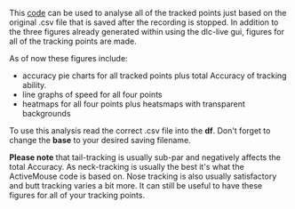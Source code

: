 This [code](https://github.com/Lilli-K2/ActiveMouse/blob/main/Analysis/Analysis.py) can be used to analyse all of the tracked points just based on the original .csv file that is saved after the recording is stopped. In addition to the three figures already generated within using the dlc-live gui, figures for all of the tracking points are made.

As of now these figures include:
- accuracy pie charts for all tracked points plus total Accuracy of tracking ability.
- line graphs of speed for all four points
- heatmaps for all four points plus heatsmaps with transparent backgrounds

To use this analysis read the correct .csv file into the <strong>df</strong>. Don't forget to change the <strong>base</strong> to your desired saving filename.

<strong>Please note</strong> that tail-tracking is usually sub-par and negatively affects the total Accuracy. As neck-tracking is usually the best it's what the ActiveMouse code is based on. Nose tracking is also usually satisfactory and butt tracking varies a bit more. It can still be useful to have these figures for all of your tracking points.

